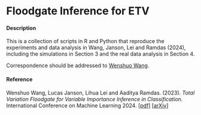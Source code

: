 # Floodgate Inference for ETV

#### Description

This is a collection of scripts in R and Python that reproduce the experiments and data analysis in Wang, Janson, Lei and Ramdas (2024), including the simulations in Section 3 and the real data analysis in Section 4.

Correspondence should be addressed to [Wenshuo Wang](https://wenshuow.github.io).

#### Reference

Wenshuo Wang, Lucas Janson, Lihua Lei and Aaditya Ramdas. (2023). *Total Variation Floodgate for Variable Importance Inference in Classification*. International Conference on Machine Learning 2024. [[pdf](https://wenshuow.github.io/files/ETV_WJLR.pdf)] [[arXiv](https://arxiv.org/abs/2309.04002)]
